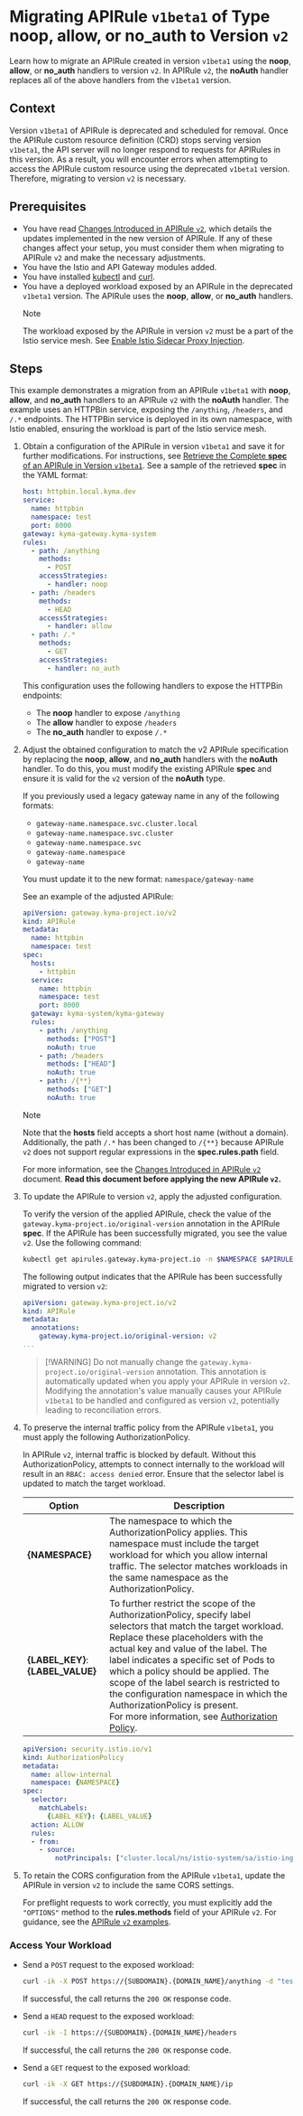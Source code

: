 # Migrating APIRule `v1beta1` of Type **noop**, **allow**, or **no_auth** to Version `v2`


Learn how to migrate an APIRule created in version `v1beta1` using the **noop**, **allow**, or **no_auth** handlers to version `v2`. In APIRule `v2`, the **noAuth** handler replaces all of the above handlers from the `v1beta1` version.


## Context 

Version `v1beta1` of APIRule is deprecated and scheduled for removal. Once the APIRule custom resource definition (CRD) stops serving version `v1beta1`, the API server will no longer respond to requests for APIRules in this version. As a result, you will encounter errors when attempting to access the APIRule custom resource using the deprecated `v1beta1` version. Therefore, migrating to version `v2` is necessary.


## Prerequisites

* You have read [Changes Introduced in APIRule `v2`](../custom-resources/apirule/04-70-changes-in-apirule-v2.md), which details the updates implemented in the new version of APIRule. If any of these changes affect your setup, you must consider them when migrating to APIRule `v2` and make the necessary adjustments.
* You have the Istio and API Gateway modules added.
* You have installed [kubectl](https://kubernetes.io/docs/tasks/tools/#kubectl) and [curl](https://curl.se/).
* You have a deployed workload exposed by an APIRule in the deprecated `v1beta1` version. The APIRule uses the **noop**, **allow**, or **no_auth** handlers.
  > [!NOTE]
  > The workload exposed by the APIRule in version `v2` must be a part of the Istio service mesh. See [Enable Istio Sidecar Proxy Injection](https://kyma-project.io/#/istio/user/tutorials/01-40-enable-sidecar-injection?id=enable-istio-sidecar-proxy-injection).

## Steps

This example demonstrates a migration from an APIRule `v1beta1` with **noop**, **allow**, and **no_auth** handlers to an APIRule `v2` with the **noAuth** handler.
The example uses an HTTPBin service, exposing the `/anything`, `/headers`, and `/.*` endpoints. The HTTPBin service is deployed in its own namespace, with Istio enabled, ensuring the workload is part of the Istio service mesh.

1. Obtain a configuration of the APIRule in version `v1beta1` and save it for further modifications. 
    For instructions, see [Retrieve the Complete **spec** of an APIRule in Version `v1beta1`](./01-81-retrieve-v1beta1-spec.md). See a sample of the retrieved **spec** in the YAML format:

    ```yaml
    host: httpbin.local.kyma.dev
    service:
      name: httpbin
      namespace: test
      port: 8000
    gateway: kyma-gateway.kyma-system
    rules:
      - path: /anything
        methods:
          - POST
        accessStrategies:
          - handler: noop
      - path: /headers
        methods:
          - HEAD
        accessStrategies:
          - handler: allow
      - path: /.*
        methods:
          - GET
        accessStrategies:
          - handler: no_auth
    ``` 
   This configuration uses the following handlers to expose the HTTPBin endpoints:
    - The **noop** handler to expose `/anything`
    - The **allow** handler to expose `/headers`
    - The **no_auth** handler to expose `/.*`

2. Adjust the obtained configuration to match the v2 APIRule specification by replacing the **noop**, **allow**, and **no_auth** handlers with the **noAuth** handler. 
    To do this, you must modify the existing APIRule **spec** and ensure it is valid for the `v2` version of the **noAuth** type. 

    If you previously used a legacy gateway name in any of the following formats: 
     - `gateway-name.namespace.svc.cluster.local` 
     - `gateway-name.namespace.svc.cluster`
     - `gateway-name.namespace.svc` 
     - `gateway-name.namespace`
     - `gateway-name`

    You must update it to the new format: `namespace/gateway-name` 

     See an example of the adjusted APIRule:
    ```yaml
    apiVersion: gateway.kyma-project.io/v2
    kind: APIRule
    metadata:
      name: httpbin
      namespace: test
    spec:
      hosts:
        - httpbin
      service:
        name: httpbin
        namespace: test
        port: 8000
      gateway: kyma-system/kyma-gateway
      rules:
        - path: /anything
          methods: ["POST"]
          noAuth: true
        - path: /headers
          methods: ["HEAD"]
          noAuth: true      
        - path: /{**}
          methods: ["GET"]
          noAuth: true
    ```

    > [!NOTE] 
    > Note that the **hosts** field accepts a short host name (without a domain). Additionally, the path `/.*` has been changed to `/{**}` because APIRule `v2` does not support regular expressions in the **spec.rules.path** field. 
    >
    > For more information, see the [Changes Introduced in APIRule `v2`](../custom-resources/apirule/04-70-changes-in-apirule-v2.md) document. **Read this document before applying the new APIRule `v2`.**

3. To update the APIRule to version `v2`, apply the adjusted configuration. 

   To verify the version of the applied APIRule, check the value of the `gateway.kyma-project.io/original-version` annotation in the APIRule **spec**. If the APIRule has been successfully migrated, you see the value `v2`. Use the following command:
    ```bash 
    kubectl get apirules.gateway.kyma-project.io -n $NAMESPACE $APIRULE_NAME -oyaml
    ```
    The following output indicates that the APIRule has been successfully migrated to version `v2`:
    ```yaml
    apiVersion: gateway.kyma-project.io/v2
    kind: APIRule
    metadata:
      annotations:
        gateway.kyma-project.io/original-version: v2
    ...
    ```

    > [!WARNING] Do not manually change the `gateway.kyma-project.io/original-version` annotation. This annotation is automatically updated when you apply your APIRule in version `v2`. Modifying the annotation's value manually causes your APIRule `v1beta1` to be handled and configured as version `v2`, potentially leading to reconciliation errors.

4. To preserve the internal traffic policy from the APIRule `v1beta1`, you must apply the following AuthorizationPolicy. 

   In APIRule `v2`, internal traffic is blocked by default. Without this AuthorizationPolicy, attempts to connect internally to the workload will result in an `RBAC: access denied` error. Ensure that the selector label is updated to match the target workload.

    | Option  | Description  |
    |---|---|
    |**{NAMESPACE}**  | The namespace to which the AuthorizationPolicy applies. This namespace must include the target workload for which you allow internal traffic. The selector matches workloads in the same namespace as the AuthorizationPolicy. |
    |**{LABEL_KEY}**: **{LABEL_VALUE}**  | To further restrict the scope of the AuthorizationPolicy, specify label selectors that match the target workload. Replace these placeholders with the actual key and value of the label. The label indicates a specific set of Pods to which a policy should be applied. The scope of the label search is restricted to the configuration namespace in which the AuthorizationPolicy is present. <br>For more information, see [Authorization Policy](https://istio.io/latest/docs/reference/config/security/authorization-policy/).|

    ```yaml
    apiVersion: security.istio.io/v1
    kind: AuthorizationPolicy
    metadata:
      name: allow-internal
      namespace: {NAMESPACE}
    spec:
      selector:
        matchLabels:
          {LABEL_KEY}: {LABEL_VALUE} 
      action: ALLOW
      rules:
      - from:
        - source:
            notPrincipals: ["cluster.local/ns/istio-system/sa/istio-ingressgateway-service-account"]
    ```

6. To retain the CORS configuration from the APIRule `v1beta1`, update the APIRule in version `v2` to include the same CORS settings. 

   For preflight requests to work correctly, you must explicitly add the `"OPTIONS"` method to the **rules.methods** field of your APIRule `v2`. For guidance, see the [APIRule `v2` examples](../custom-resources/apirule/04-10-apirule-custom-resource.md#sample-custom-resource).

### Access Your Workload

- Send a `POST` request to the exposed workload:

  ```bash
  curl -ik -X POST https://{SUBDOMAIN}.{DOMAIN_NAME}/anything -d "test data"
  ```
  If successful, the call returns the `200 OK` response code.

- Send a `HEAD` request to the exposed workload:

  ```bash
  curl -ik -I https://{SUBDOMAIN}.{DOMAIN_NAME}/headers
  ```
  If successful, the call returns the `200 OK` response code.

- Send a `GET` request to the exposed workload:

  ```bash
  curl -ik -X GET https://{SUBDOMAIN}.{DOMAIN_NAME}/ip
  ```
  If successful, the call returns the `200 OK` response code.
